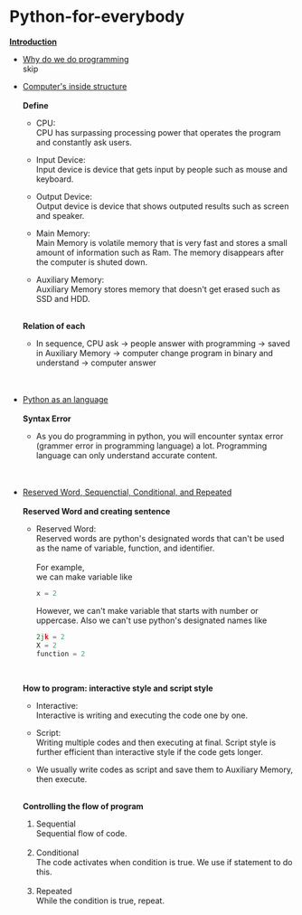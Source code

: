 # Python-for-everybody
<ins>**Introduction**</ins>

- <ins>Why do we do programming</ins> <br />
  skip

- <ins>Computer's inside structure</ins> <br /><br />
  **Define** <br />
  - CPU: <br />
    CPU has surpassing processing power that operates the program and constantly ask users. <br />
  
  - Input Device: <br />
    Input device is device that gets input by people such as mouse and keyboard. <br />
  
  - Output Device: <br />
    Output device is device that shows outputed results such as screen and speaker. <br />
  
  - Main Memory: <br />
    Main Memory is volatile memory that is very fast and stores a small amount of information such as Ram. The memory disappears after the computer is shuted down. <br />
  
  - Auxiliary Memory: <br />
    Auxiliary Memory stores memory that doesn't get erased such as SSD and HDD. <br /><br />
  
  
  **Relation of each** <br />
  - In sequence, CPU ask -> people answer with programming -> saved in Auxiliary Memory -> computer change program in binary and understand -> computer answer <br /><br /><br />
    


- <ins>Python as an language</ins> <br /><br />
  **Syntax Error** <br />
  - As you do programming in python, you will encounter syntax error (grammer error in programming language) a lot. Programming language can only understand accurate content. <br /><br /><br />



- <ins>Reserved Word, Sequenctial, Conditional, and Repeated</ins> <br /><br />
  **Reserved Word and creating sentence** <br />
  - Reserved Word: <br />
    Reserved words are python's designated words that can't be used as the name of variable, function, and identifier. <br /><br>
    For example, <br>
    we can make variable like
    ``` python
    x = 2
    ``` 
    
    However, we can't make variable that starts with number or uppercase. Also we can't use python's designated names like
    
    ``` python
    2jk = 2
    X = 2
    function = 2
    ```
    <br />
    
  **How to program: interactive style and script style** <br />
    - Interactive: <br />
      Interactive is writing and executing the code one by one. <br />
      
    - Script: <br />
      Writing multiple codes and then executing at final. Script style is further efficient than interactive style if the code gets longer. <br />
    
    - We usually write codes as script and save them to Auxiliary Memory, then execute. <br /><br />


  **Controlling the flow of program** <br />
    1. Sequential <br />
    Sequential flow of code. <br /><br />
    2. Conditional <br />
    The code activates when condition is true. We use if statement to do this. <br /><br />
    3. Repeated <br />
    While the condition is true, repeat. <br /><br /><br />
    
    
  
    
